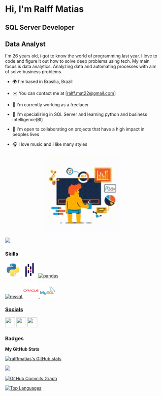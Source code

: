 Hi, I'm Ralff Matias
==========================

SQL Server Developer
-----------------------------
Data Analyst
-----------------------------

I'm 26 years old, i got to know the world of programming last year. I love to code and figure it out how to solve deep problems using tech. My main focus is data analytics. Analyzing data and automating processes with aim of solve business problems.

* 🌍  I'm based in Brasilia, Brazil

* ✉️  You can contact me at [ralff.mat22@gmail.com]

* 🚀  I'm currently working as a freelacer

* 🧠  I'm specializing in SQL Server and learning python and business intelligence(BI)

* 🤝  I'm open to collaborating on projects that have a high impact in peoples lives

* 🎧  I love music and i like many styles

<p align="center">
<br/>
<img src="https://raw.githubusercontent.com/ralffmatias/ralffmatias/master/terminal.gif" alt="Aqui está um pouco sobre mim!">


<a href="https://www.github.com/ralffmatias" target="_blank" rel="noreferrer"><img
src="https://img.shields.io/github/followers/ralffmatias?logo=github&style=for-the-badge&color=3382ed&labelColor=171717" /></a>

### Skills

<a href="https://www.python.org" target="_blank" rel="noreferrer"> <img src="https://raw.githubusercontent.com/devicons/devicon/master/icons/python/python-original.svg" alt="python" width="50" height="50"/> </a>
<a href="https://pandas.pydata.org/" target="_blank" rel="noreferrer"> <img src="https://raw.githubusercontent.com/devicons/devicon/2ae2a900d2f041da66e950e4d48052658d850630/icons/pandas/pandas-original.svg" alt="pandas" width="50" height="50"/> </a>
<a href="https://powerbi.microsoft.com/" target="_blank" rel="noreferrer"> <img src="https://www.vectorlogo.zone/logos/microsoft_powerbi/microsoft_powerbi-icon.svg" alt="pandas" width="50" height="50"/> </a>

<a href="https://www.microsoft.com/en-us/sql-server" target="_blank" rel="noreferrer"> <img src="https://www.svgrepo.com/show/303229/microsoft-sql-server-logo.svg" alt="mssql" width="50" height="50"/> </a>
<a href="https: //www.oracle.com/" target="_blank" rel="noreferrer"> <img src="https://raw.githubusercontent.com/devicons/devicon/master/icons/oracle/oracle-original.svg " alt="oracle" width="50" height="50"/> </a>
</a> <a href="https://www.mysql.com/" target="_blank" rel="noreferrer"> <img src="https://raw.githubusercontent.com/devicons/devicon/master/icons/mysql/mysql-original-wordmark.svg" alt="mysql" width="50" height="50"/>

### Socials

<a href="https://www.github.com/ralffmatias" target="_blank" rel="noreferrer"><img src="https://raw.githubusercontent.com/danielcranney/readme-generator/main/public/icons/socials/github.svg" width="32" height="32" /></a> 
<a href="https://www.linkedin.com/in/ralff-matias-0a378b252" target="_blank" rel="noreferrer"><img src="https://raw.githubusercontent.com/danielcranney/readme-generator/main/public/icons/socials/linkedin.svg" width="32" height="32" /></a> <a href="https://instagram.com/ralffmatias?igshid=ZDdkNTZiNTM=" target="_blank" rel="noreferrer"><img src="https://raw.githubusercontent.com/danielcranney/readme-generator/main/public/icons/socials/instagram.svg" width="32" height="32" /></a> 
<p align="center">
  
### Badges

<b>My GitHub Stats</b>

<a href="http://www.github.com/ralffmatias"><img src="https://github-readme-stats-peguimasid.vercel.app/api?username=ralffmatias&show_icons=true&hide=&count_private=true&title_color=ff7f00&text_color=ffffff&icon_color=ff7f00&bg_color=171717&hide_border=true&show_icons=true" alt="ralffmatias's GitHub stats" /></a>

<a href="http://www.github.com/ralffmatias"><img src="https://github-readme-streak-stats.herokuapp.com/?user=ralffmatias&stroke=ffffff&background=171717&ring=ff7f00&fire=ff7f00&currStreakNum=ffffff&currStreakLabel=ff7f00&sideNums=ffffff&sideLabels=ffffff&dates=ffffff&hide_border=true" /></a>

<a href="http://www.github.com/ralffmatias"><img src="https://github-readme-activity-graph.cyclic.app/graph?username=ralffmatias&bg_color=171717&color=ffffff&line=ff7f00&point=ffffff&area_color=171717&area=true&hide_border=true&custom_title=GitHub%20Commits%20Graph" alt="GitHub Commits Graph" /></a>

<a href="https://github.com/ralffmatias" align="left"><img src="https://github-readme-stats-peguimasid.vercel.app/api/top-langs/?username=ralffmatias&layout=compact&title_color=3382ed&hide=css,objective-c,html&text_color=ffffff&icon_color=3382ed&bg_color=171717&hide_border=true&locale=en&custom_title=Top%20Languages" alt="Top Languages" /></a>
